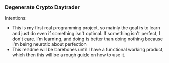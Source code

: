 ### Degenerate Crypto Daytrader
Intentions:
- This is my first real programming project, so mainly the goal is to learn and just do even if something isn't optimal. If something isn't perfect, I don't care. I'm learning, and doing is better than doing nothing because I'm being neurotic about perfection 
- This readme will be barebones until I have a functional working product, which then this will be a rough guide on how to use it.



